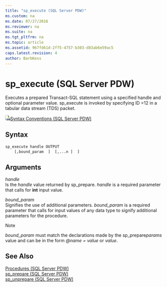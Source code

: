 ```yaml
---
title: "sp_execute (SQL Server PDW)"
ms.custom: na
ms.date: 07/27/2016
ms.reviewer: na
ms.suite: na
ms.tgt_pltfrm: na
ms.topic: article
ms.assetid: 967fd61d-2ff5-4757-b303-d83ab6e59ac5
caps.latest.revision: 4
author: BarbKess
---
```

# sp_execute (SQL Server PDW)
Executes a prepared Transact\-SQL statement using a specified handle and optional parameter value. sp_execute is invoked by specifying ID =12 in a tabular data stream (TDS) packet.  
  
![Topic link icon](../../mpp/sqlpdw/media/Topic_Link.gif "Topic_Link")[Syntax Conventions &#40;SQL Server PDW&#41;](../../mpp/sqlpdw/syntax-conventions-sql-server-pdw.md)  
  
## Syntax  
  
```  
sp_execute handle OUTPUT  
    [,bound_param  ]  [,...n ]  ]  
```  
  
## Arguments  
*handle*  
Is the *handle* value returned by sp_prepare. *handle* is a required parameter that calls for **int** input value.  
  
*bound_param*  
Signifies the use of additional parameters. *bound_param* is a required parameter that calls for input values of any data type to signify additional parameters for the procedure.  
  
> [!NOTE]  
> *bound_param* must match the declarations made by the sp_prepare*params* value and can be in the form *@name = value* or *value*.  
  
## See Also  
[Procedures &#40;SQL Server PDW&#41;](../../mpp/sqlpdw/procedures-sql-server-pdw.md)  
[sp_prepare &#40;SQL Server PDW&#41;](../../mpp/sqlpdw/sp-prepare-sql-server-pdw.md)  
[sp_unprepare &#40;SQL Server PDW&#41;](../../mpp/sqlpdw/sp-unprepare-sql-server-pdw.md)  
  
